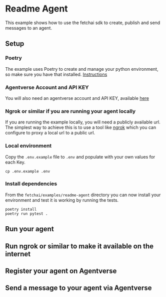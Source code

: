 # Readme Agent

This example shows how to use the fetchai sdk to create, publish and send 
messages to an agent.

## Setup

### Poetry

The example uses Poetry to create and manage your python environment, so make 
sure you have that installed. [Instructions](https://python-poetry.org/docs/#installation)

### Agentverse Account and API KEY

You will also need an agentverse account and API KEY, available [here](https://agentverse.ai/)

### Ngrok or similar if you are running your agent locally

If you are running the example locally, you will need a publicly available url. The simplest
way to achieve this is to use a tool like [ngrok](https://ngrok.com/) which you can configure
to proxy a local url to a public url.

### Local environment

Copy the `.env.example` file to `.env` and populate with your own values for each Key.

```shell
cp .env.example .env
```

### Install dependencies

From the `fetchai/examples/readme-agent` directory you can now install your environment and
test it is working by running the tests.

```shell
poetry install
poetry run pytest .
```

## Run your agent

## Run ngrok or similar to make it available on the internet

## Register your agent on Agentverse

## Send a message to your agent via Agentverse

